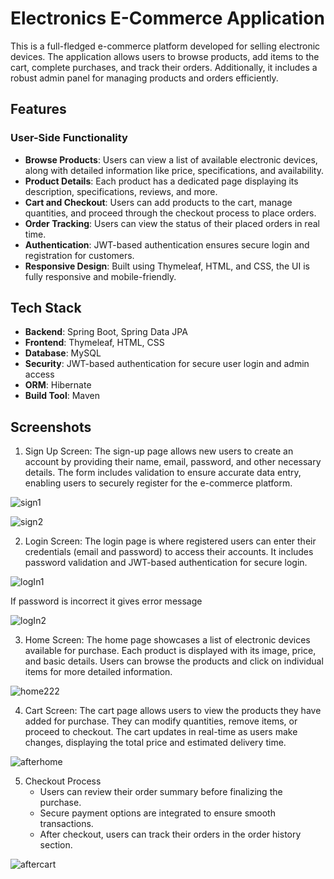 # Electronics E-Commerce Application

This is a full-fledged e-commerce platform developed for selling electronic devices. The application allows users to browse products, add items to the cart, complete purchases, and track their orders. Additionally, it includes a robust admin panel for managing products and orders efficiently.

## Features

### User-Side Functionality
- **Browse Products**: Users can view a list of available electronic devices, along with detailed information like price, specifications, and availability.
- **Product Details**: Each product has a dedicated page displaying its description, specifications, reviews, and more.
- **Cart and Checkout**: Users can add products to the cart, manage quantities, and proceed through the checkout process to place orders.
- **Order Tracking**: Users can view the status of their placed orders in real time.
- **Authentication**: JWT-based authentication ensures secure login and registration for customers.
- **Responsive Design**: Built using Thymeleaf, HTML, and CSS, the UI is fully responsive and mobile-friendly.


## Tech Stack

- **Backend**: Spring Boot, Spring Data JPA
- **Frontend**: Thymeleaf, HTML, CSS
- **Database**: MySQL
- **Security**: JWT-based authentication for secure user login and admin access
- **ORM**: Hibernate
- **Build Tool**: Maven


## Screenshots

1. Sign Up Screen:
    The sign-up page allows new users to create an account by providing their name, email, password, and other necessary details. The form includes validation to ensure accurate data entry, enabling users to securely register for the e-commerce platform.


![sign1](https://github.com/user-attachments/assets/05c9d177-d667-4527-bf22-3a91b9b23f74)


![sign2](https://github.com/user-attachments/assets/c3a4e6cf-e946-4dbf-bdd2-007f097bbb62)


2. Login Screen:
    The login page is where registered users can enter their credentials (email and password) to access their accounts. It includes password validation and JWT-based authentication for secure login.

   
![logIn1](https://github.com/user-attachments/assets/49d7d155-8264-428a-8333-f29640a2ae27)


If password is incorrect it gives error message


![logIn2](https://github.com/user-attachments/assets/88b97bdd-1606-4098-97c1-e514bfb5ca14)

3. Home Screen:
    The home page showcases a list of electronic devices available for purchase. Each product       is displayed with its image, price, and basic details. Users can browse the products and click on individual items for more detailed information.


![home222](https://github.com/user-attachments/assets/25f31a02-ce2f-4284-bb0b-4089ea8ccb61)

4. Cart Screen:
    The cart page allows users to view the products they have added for purchase. They can          modify quantities, remove items, or proceed to checkout. The cart updates in real-time as       users make changes, displaying  the total price and estimated delivery time.


![afterhome](https://github.com/user-attachments/assets/84d7e04e-7e69-48ac-99a1-094c59cc4bda)


5. Checkout Process
   - Users can review their order summary before finalizing the purchase.
   - Secure payment options are integrated to ensure smooth transactions.
   - After checkout, users can track their orders in the order history section.

![aftercart](https://github.com/user-attachments/assets/e1cd3043-3e47-47e9-a45b-0c1cbfc8c684)

